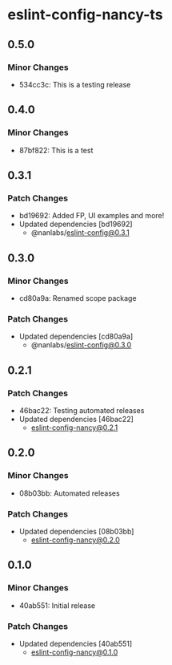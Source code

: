# eslint-config-nancy-ts

## 0.5.0

### Minor Changes

- 534cc3c: This is a testing release

## 0.4.0

### Minor Changes

- 87bf822: This is a test

## 0.3.1

### Patch Changes

- bd19692: Added FP, UI examples and more!
- Updated dependencies [bd19692]
  - @nanlabs/eslint-config@0.3.1

## 0.3.0

### Minor Changes

- cd80a9a: Renamed scope package

### Patch Changes

- Updated dependencies [cd80a9a]
  - @nanlabs/eslint-config@0.3.0

## 0.2.1

### Patch Changes

- 46bac22: Testing automated releases
- Updated dependencies [46bac22]
  - eslint-config-nancy@0.2.1

## 0.2.0

### Minor Changes

- 08b03bb: Automated releases

### Patch Changes

- Updated dependencies [08b03bb]
  - eslint-config-nancy@0.2.0

## 0.1.0

### Minor Changes

- 40ab551: Initial release

### Patch Changes

- Updated dependencies [40ab551]
  - eslint-config-nancy@0.1.0
